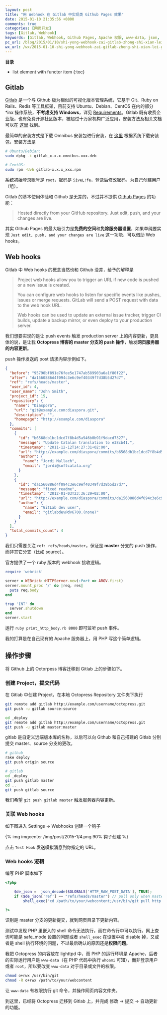 ```yaml
---
layout: post
title: "用 Webhook 在 Gitlab 中实现类 Github Pages 效果"
date: 2015-01-10 21:35:56 +0800
comments: true
categories: [网页开发]
tags: [Gitlab, Webhook]
keywords: [Gitlab, Webhook, Github Pages, Apache 权限, www-data, json, PHP, ruby, octopress]
pc_url: /blog/2015/01/10/shi-yong-webhook-zai-gitlab-zhong-shi-xian-lei-github-pages-xiao-guo/
wx_url: /wx/2015-01-10-shi-yong-webhook-zai-gitlab-zhong-shi-xian-lei-github-pages-xiao-guo.html
---
```


__目录__

* list element with functor item
{:toc}

<!-- excerpt start -->

## Gitlab

[Gitlab](https://gitlab.com/gitlab-org/gitlab-ce/tree/master) 是一个与 Github 极为相似的可视化版本管理系统，它基于 Git、Ruby on Rails、Redis 等工具框架，目前支持 Ubuntu、Debian、CentOS 在内的部分 *inx 操作系统，**不考虑支持 Windows**，详见 [Requirements](https://gitlab.com/gitlab-org/gitlab-ce/blob/master/doc/install/requirements.md)。Gitlab 既有收费企业版，也有免费开源社区版本，被超过十万家机构广泛应用，安装方法及相关文档可以在 [这里](http://doc.gitlab.com/ce/) 找到。

最简单的安装方式是下载 Omnibus 安装包进行安装，在 [这里](https://about.gitlab.com/downloads/) 根据系统下载安装包，安装方法是

```bash Gitlab Omnibus Package 安装
# Ubuntu/Debian:
sudo dpkg -i gitlab_x.x.x-omnibus.xxx.deb

# CentOS:
sudo rpm -Uvh gitlab-x.x.x_xxx.rpm
```

系统初始登录账号是 `root`，密码是 `5iveL!fe`，登录后修改密码，为自己创建用户（组）。

Gitlab 的基本使用体验和 Github 是无差的，不过并不提供 [Github Pages](https://pages.github.com/) 的功能：

> Hosted directly from your GitHub repository. Just edit, push, and your changes are live.

其实 Github Pages 的最大吸引力是**免费的空间**和**免除服务器设置**，如果单纯要实现 `Just edit, push, and your changes are live` 这一功能，可以借助 Web hooks。

<!-- excerpt end -->

## Web hooks

Gitlab 中 Web hooks 的概念当然也和 Github 没差，给予的解释是

> Project web hooks allow you to trigger an URL if new code is pushed or a new issue is created.
>
> You can configure web hooks to listen for specific events like pushes, issues or merge requests. GitLab will send a POST request with data to the web hook URL.
>
> Web hooks can be used to update an external issue tracker, trigger CI builds, update a backup mirror, or even deploy to your production server.

我们想要实现的是让 push events 触发 production server 上的内容更新，更具体的说，是让我 **Octopress 博客的 master 分支的 push 操作**，触发**网页服务器的内容更新**。

push 操作发送的 post 请求内容示例如下。

```json push 操作的 post 请求示例
{
  "before": "95790bf891e76fee5e1747ab589903a6a1f80f22",
  "after": "da1560886d4f094c3e6c9ef40349f7d38b5d27d7",
  "ref": "refs/heads/master",
  "user_id": 4,
  "user_name": "John Smith",
  "project_id": 15,
  "repository": {
    "name": "Diaspora",
    "url": "git@example.com:diaspora.git",
    "description": "",
    "homepage": "http://example.com/diaspora"
  },
  "commits": [
    {
      "id": "b6568db1bc1dcd7f8b4d5a946b0b91f9dacd7327",
      "message": "Update Catalan translation to e38cb41.",
      "timestamp": "2011-12-12T14:27:31+02:00",
      "url": "http://example.com/diaspora/commits/b6568db1bc1dcd7f8b4d5a946b0b91f9dacd7327",
      "author": {
        "name": "Jordi Mallach",
        "email": "jordi@softcatala.org"
      }
    },
    {
      "id": "da1560886d4f094c3e6c9ef40349f7d38b5d27d7",
      "message": "fixed readme",
      "timestamp": "2012-01-03T23:36:29+02:00",
      "url": "http://example.com/diaspora/commits/da1560886d4f094c3e6c9ef40349f7d38b5d27d7",
      "author": {
        "name": "GitLab dev user",
        "email": "gitlabdev@dv6700.(none)"
      }
    }
  ],
  "total_commits_count": 4
}
```

我们只需要关注 `ref: refs/heads/master`，保证是 **master** 分支的 push 操作，而非其它分支（比如 source）。

官方提供了一个 ruby 版本的 webhook 接收逻辑。

```ruby print_http_body.rb
require 'webrick'

server = WEBrick::HTTPServer.new(:Port => ARGV.first)
server.mount_proc '/' do |req, res|
  puts req.body
end

trap 'INT' do 
  server.shutdown 
end
server.start
```

运行 `ruby print_http_body.rb 8000` 即可监听 push 事件。

我的打算是在自己现有的 Apache 服务器上，用 PHP 写这个简单逻辑。

## 操作步骤

将 Github 上的 Octorpess 博客迁移到 Gitlab 上的步骤如下。

### 创建 Project，提交代码

在 Gitlab 中创建 Project，在本地 Octopress Repository 文件夹下执行

```bash 添加 Gitlab 远端版本库
git remote add gitlab http://example.com/username/octopress.git
git push -u gitlab source:source

cd _deploy
git remote add gitlab http://example.com/username/octopress.git
git push -u gitlab master:master
```

gitlab 是自定义远端版本库的名称，以后可以向 Github 和自己搭建的 Gitlab 分别提交 master、source 分支的更改。

```bash 向 Github、Gitlab 提交更改
# github
rake deploy 
git push origin source

# gitlab
cd _deploy
git push gitlab master
cd ..
git push gitlab source
```

我们希望 `git push gitlab master` 触发服务器内容更新。

### 关联 Web hooks

如下图进入 Settings -> Webhooks 创建一个钩子

{% img imgcenter /img/post/2015-1/4.png 90% 钩子创建 %}

点击 `Test Hook` 发送模拟消息到你指定的 URL。

### Web hooks 逻辑

编写 PHP 脚本如下

```php Web hooks 逻辑
<?php

    $de_json =  json_decode($GLOBALS['HTTP_RAW_POST_DATA'], TRUE);
    if ($de_json['ref'] == "refs/heads/master") // pull only when master branch updated
        shell_exec("cd /path/to/your/webcontent;/usr/bin/git pull http://example.com/username/octopress.git");

?>
```

识别是 master 分支的更新提交，就到网页目录下更新内容。

测试中发现 PHP 里嵌入的 shell 命令无法执行，而在命令行中可以执行。网上查询可能是 safe_mode 设置的问题或者 `shell_exec` 在设置中被 disable 掉，又或者是 shell 执行环境的问题，不过最后确认的原因还是**权限问题**。

我把 Octopress 的内容放在 lighttpd 中，而 PHP 的运行环境是 Apache，后者的实际运行用户是 `www-data`（在 PHP 代码中执行 `whoami` 可知），而非登录用户或者 `root`，所以要改变 `www-data` 对于目录或文件的权限。

```bash 权限变更
chmod o+rwx /usr/bin/git
chmod -R o+rwx /path/to/your/webcontent
```

让 `www-data` 有权限执行 git 命令，并操作网页内容文件夹。

到这里，已经将 Octopress 迁移到 Gitlab 上，并完成 修改 -> 提交 -> 自动更新的功能。
